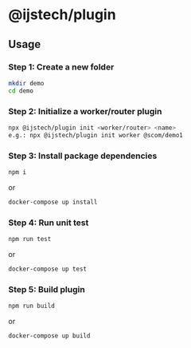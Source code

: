 # @ijstech/plugin
## Usage
### Step 1: Create a new folder
```sh
mkdir demo
cd demo
```
 
### Step 2: Initialize a worker/router plugin
```sh
npx @ijstech/plugin init <worker/router> <name>
e.g.: npx @ijstech/plugin init worker @scom/demo1
```
 
### Step 3: Install package dependencies
```sh
npm i
```
or
```sh
docker-compose up install
```

### Step 4: Run unit test
```sh
npm run test
```
or
```sh
docker-compose up test
```
### Step 5: Build plugin
```sh
npm run build
```
or
```sh
docker-compose up build
```
